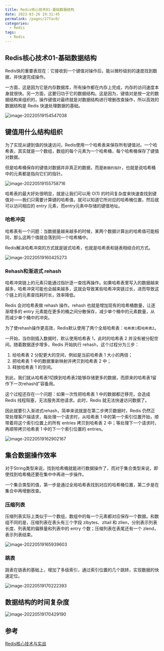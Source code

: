 ```yaml
---
title: Redis核心技术01-基础数据结构
date: 2023-03-26 19:31:45
permalink: /pages/27fac0/
categories:
  - Redis
tags:
  - Redis
---
```

## Redis核心技术01-基础数据结构

Redis快的重要表现在：它接收到一个键值对操作后，能以微秒级别的速度找到数据，并快速完成操作。

一方面，这是因为它是内存数据库，所有操作都在内存上完成，内存的访问速度本身就很快。另一方面，这要归功于它的数据结构。这是因为，键值对是按一定的数据结构来组织的，操作键值对最终就是对数据结构进行增删改查操作，所以高效的数据结构是 Redis 快速处理数据的基础。

![image-20220519154547038](https://blog-1300853183.cos.ap-chengdu.myqcloud.com/img/image-20220519154547038.png)

## 键值用什么结构组织

为了实现从键到值的快速访问，Redis使用一个哈希表来保存所有键值对。一个哈希表，其实就是一个数组，数组的每个元素为一个哈希桶，每个哈希桶保存了键值对数据。

但是哈希桶保存的键值对数据并非真正的数据，而是`数据的指针`，也就是说哈希桶中的元素都是指向它们的指针。

![image-20220519155758716](https://blog-1300853183.cos.ap-chengdu.myqcloud.com/img/image-20220519155758716.png)

哈希表的最大好处很明显，就是让我们可以用 O(1) 的时间复杂度来快速查找到键值对——我们只需要计算键的哈希值，就可以知道它所对应的哈希桶位置，然后就可以访问相应的 entry 元素，而entry元素中存储的键值地址。

### **哈希冲突**

哈希表有一个问题：当数据量越来越多的时候，某两个数据计算出的哈希值可能相同，那么这两个值就会落到同一个哈希桶中。

Redis解决哈希冲突的方式就是链式哈希，也就是哈希表和链表相结合的方式。

![image-20220519160425273](https://blog-1300853183.cos.ap-chengdu.myqcloud.com/img/image-20220519160425273.png)

### Rehash和渐进式 rehash

哈希冲突链上的元素只能通过指针逐一查找再操作。如果哈希表里写入的数据越来越多，哈希冲突可能也会越来越多，这就会导致某些哈希冲突链过长，进而导致这个链上的元素查找耗时长，效率降低。

Redis 会对哈希表做 rehash 操作。rehash 也就是增加现有的哈希桶数量，让逐渐增多的 entry 元素能在更多的桶之间分散保存，减少单个桶中的元素数量，从而减少单个桶中的冲突。

为了使rehash操作更高效，Redis默认使用了两个全局哈希表：`哈希表1`和`哈希表2`。

一开始，当你刚插入数据时，默认使用哈希表 1，此时的哈希表 2 并没有被分配空间。随着数据逐步增多，Redis 开始执行 rehash，这个过程分为三步：

1. 给哈希表 2 分配更大的空间，例如是当前哈希表 1 大小的两倍；
2. 把哈希表 1 中的数据重新映射并拷贝到哈希表 2 中；
3. 释放哈希表 1 的空间。

到此，我们就从哈希表1切换到哈希表2能够存储更多的数据，而原来的哈希表1留作下一次rehash扩容备用。

这个过程还存在一个问题：如果一次性把哈希表 1 中的数据都迁移完，会造成 Redis 线程阻塞，无法服务其他请求。此时，Redis 就无法快速访问数据了。

因此就要引入渐进式rehash，简单来说就是在第二步拷贝数据时，Redis 仍然正常处理客户端请求，每处理一个请求时，从哈希表 1 中的第一个索引位置开始，顺带着将这个索引位置上的所有 entries 拷贝到哈希表 2 中；等处理下一个请求时，再顺带拷贝哈希表 1 中的下一个索引位置的 entries。

![image-20220519162902167](https://blog-1300853183.cos.ap-chengdu.myqcloud.com/img/image-20220519162902167.png)

## 集合数据操作效率

对于String类型来说，找到哈希桶就能进行数据操作了，而对于集合类型来说，即使找到哈希桶还要在集中中再进一步操作。

一个集合类型的值，第一步是通过全局哈希表找到对应的哈希桶位置，第二步是在集合中再增删改查。

### 压缩列表

压缩列表实际上类似于一个数组，数组中的每一个元素都对应保存一个数据。和数组不同的是，压缩列表在表头有三个字段 zlbytes、zltail 和 zllen，分别表示列表长度、列表尾的偏移量和列表中的 entry 个数；压缩列表在表尾还有一个 zlend，表示列表结束。

![image-20220519165939603](https://blog-1300853183.cos.ap-chengdu.myqcloud.com/img/image-20220519165939603.png)

### 跳表

跳表在链表的基础上，增加了多级索引，通过索引位置的几个跳转，实现数据的快速定位。

![image-20220519170222393](https://blog-1300853183.cos.ap-chengdu.myqcloud.com/img/image-20220519170222393.png)

## 数据结构的时间复杂度

![image-20220519170429190](https://blog-1300853183.cos.ap-chengdu.myqcloud.com/img/image-20220519170429190.png)

## 参考

[Redis核心技术与实战](https://time.geekbang.org/column/intro/100056701?tab=catalog)
